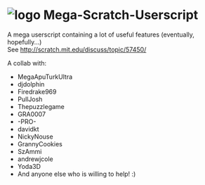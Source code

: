![logo](http://blue.gwiddle.org/img/MegaScratchUserscript65.png) Mega-Scratch-Userscript
=======================

A mega userscript containing a lot of useful features (eventually, hopefully...)  
See http://scratch.mit.edu/discuss/topic/57450/

A collab with:

 - MegaApuTurkUltra
 - djdolphin 
 - Firedrake969
 - PullJosh
 - Thepuzzlegame
 - GRA0007
 - -PRO-
 - davidkt
 - NickyNouse
 - GrannyCookies
 - SzAmmi
 - andrewjcole
 - Yoda3D
 - And anyone else who is willing to help! :)
